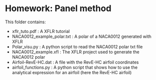 # Homework: Panel method

This folder contains:
- xflr_tuto.pdf : A XFLR tutorial
- NACA0012_example_polar.txt : A polar of a NACA0012 generated with XFLR
- Polar_visu.py : A python script to read the NACA0012 polar txt file
- NACA0012_example.xfl : The XFLR project used to generate the NACA0012 polar
- Airfoil-RevE-HC.dat : A file with the RevE-HC airfoil coordinates
- airfoil_functions.py : A python script that shows how to use the analytical expression for an airfoil (here the RevE-HC airfoil)
